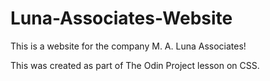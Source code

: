 # Luna-Associates-Website
This is a website for the company M. A. Luna Associates!

This was created as part of The Odin Project lesson on CSS.
